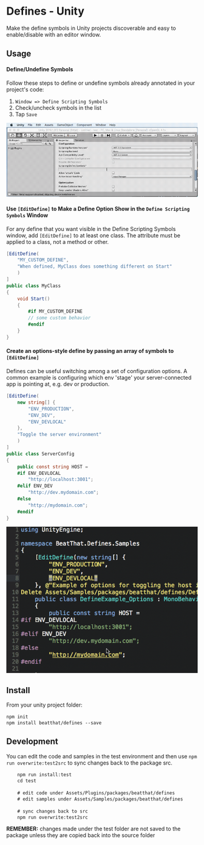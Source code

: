 # Defines - Unity

Make the define symbols in Unity projects discoverable and easy to enable/disable with an editor window.

## Usage

#### Define/Undefine Symbols

Follow these steps to define or undefine symbols already annotated in your project's code:

1. ```Window => Define Scripting Symbols```
2. Check/uncheck symbols in the list
3. Tap ```Save```

![Launch Window](readmefiles/images/launch-window.gif)

#### Use ```[EditDefine]``` to Make a Define Option Show in the ```Define Scripting Symbols``` Window

For any define that you want visible in the Define Scripting Symbols window, add ```[EditDefine]``` to at least one class. The attribute must be applied to a class, not a method or other.

```csharp
[EditDefine(
    "MY_CUSTOM_DEFINE",
    "When defined, MyClass does something different on Start"
    )
]
public class MyClass
{
    void Start()
    {
        #if MY_CUSTOM_DEFINE
        // some custom behavior
        #endif
    }
}
```

#### Create an options-style define by passing an array of symbols to ```[EditDefine]```

Defines can be useful switching among a set of configuration options. A common example is configuring which env 'stage' your server-connected app is pointing at, e.g. dev or production.

```csharp
[EditDefine(
    new string[] {
        "ENV_PRODUCTION",
        "ENV_DEV",
        "ENV_DEVLOCAL"
    },
    "Toggle the server environment"
    )
]
public class ServerConfig
{
    public const string HOST =
    #if ENV_DEVLOCAL
        "http://localhost:3001";
    #elif ENV_DEV
        "http://dev.mydomain.com";
    #else
        "http://mydomain.com";
    #endif
}
```

![Options](readmefiles/images/options.gif)

## Install

From your unity project folder:

    npm init
    npm install beatthat/defines --save

## Development

You can edit the code and samples in the test environment and then use ```npm run overwrite:test2src``` to sync changes back to the package src.

```
    npm run install:test
    cd test

    # edit code under Assets/Plugins/packages/beatthat/defines
    # edit samples under Assets/Samples/packages/beatthat/defines

    # sync changes back to src
    npm run overwrite:test2src
```

**REMEMBER:** changes made under the test folder are not saved to the package
unless they are copied back into the source folder
